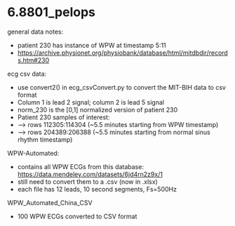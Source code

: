 # 6.8801_pelops

general data notes:
- patient 230 has instance of WPW at timestamp 5:11
- https://archive.physionet.org/physiobank/database/html/mitdbdir/records.htm#230 

ecg csv data: 
- use convert2() in ecg_csvConvert.py to convert the MIT-BIH data to csv format
- Column 1 is lead 2 signal; column 2 is lead 5 signal
- norm_230 is the [0,1] normalized version of patient 230
- Patient 230 samples of interest:
- --> rows 112305:114304 (~5.5 minutes starting from WPW timestamp)
- --> rows 204389:206388 (~5.5 minutes starting from normal sinus rhythm timestamp)

WPW-Automated: 
- contains all WPW ECGs from this database: https://data.mendeley.com/datasets/6jd4rn2z9x/1
- still need to convert them to a .csv (now in .xlsx)
- each file has 12 leads, 10 second segments, Fs=500Hz
  
WPW_Automated_China_CSV
- 100 WPW ECGs converted to CSV format

